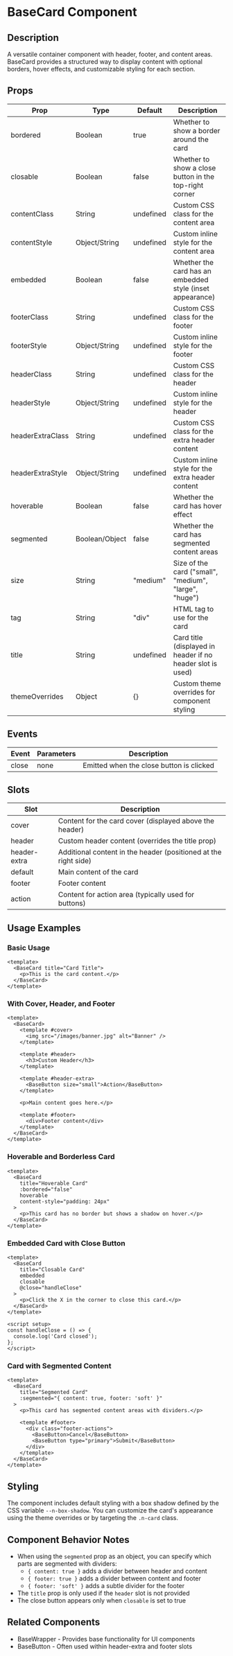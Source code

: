 # BaseCard Component

## Description
A versatile container component with header, footer, and content areas. BaseCard provides a structured way to display content with optional borders, hover effects, and customizable styling for each section.

## Props

| Prop | Type | Default | Description |
|------|------|---------|-------------|
| bordered | Boolean | true | Whether to show a border around the card |
| closable | Boolean | false | Whether to show a close button in the top-right corner |
| contentClass | String | undefined | Custom CSS class for the content area |
| contentStyle | Object/String | undefined | Custom inline style for the content area |
| embedded | Boolean | false | Whether the card has an embedded style (inset appearance) |
| footerClass | String | undefined | Custom CSS class for the footer |
| footerStyle | Object/String | undefined | Custom inline style for the footer |
| headerClass | String | undefined | Custom CSS class for the header |
| headerStyle | Object/String | undefined | Custom inline style for the header |
| headerExtraClass | String | undefined | Custom CSS class for the extra header content |
| headerExtraStyle | Object/String | undefined | Custom inline style for the extra header content |
| hoverable | Boolean | false | Whether the card has hover effect |
| segmented | Boolean/Object | false | Whether the card has segmented content areas |
| size | String | "medium" | Size of the card ("small", "medium", "large", "huge") |
| tag | String | "div" | HTML tag to use for the card |
| title | String | undefined | Card title (displayed in header if no header slot is used) |
| themeOverrides | Object | {} | Custom theme overrides for component styling |

## Events

| Event | Parameters | Description |
|-------|------------|-------------|
| close | none | Emitted when the close button is clicked |

## Slots

| Slot | Description |
|------|-------------|
| cover | Content for the card cover (displayed above the header) |
| header | Custom header content (overrides the title prop) |
| header-extra | Additional content in the header (positioned at the right side) |
| default | Main content of the card |
| footer | Footer content |
| action | Content for action area (typically used for buttons) |

## Usage Examples

### Basic Usage
```vue
<template>
  <BaseCard title="Card Title">
    <p>This is the card content.</p>
  </BaseCard>
</template>
```

### With Cover, Header, and Footer
```vue
<template>
  <BaseCard>
    <template #cover>
      <img src="/images/banner.jpg" alt="Banner" />
    </template>
    
    <template #header>
      <h3>Custom Header</h3>
    </template>
    
    <template #header-extra>
      <BaseButton size="small">Action</BaseButton>
    </template>
    
    <p>Main content goes here.</p>
    
    <template #footer>
      <div>Footer content</div>
    </template>
  </BaseCard>
</template>
```

### Hoverable and Borderless Card
```vue
<template>
  <BaseCard
    title="Hoverable Card"
    :bordered="false"
    hoverable
    content-style="padding: 24px"
  >
    <p>This card has no border but shows a shadow on hover.</p>
  </BaseCard>
</template>
```

### Embedded Card with Close Button
```vue
<template>
  <BaseCard
    title="Closable Card"
    embedded
    closable
    @close="handleClose"
  >
    <p>Click the X in the corner to close this card.</p>
  </BaseCard>
</template>

<script setup>
const handleClose = () => {
  console.log('Card closed');
};
</script>
```

### Card with Segmented Content
```vue
<template>
  <BaseCard
    title="Segmented Card"
    :segmented="{ content: true, footer: 'soft' }"
  >
    <p>This card has segmented content areas with dividers.</p>
    
    <template #footer>
      <div class="footer-actions">
        <BaseButton>Cancel</BaseButton>
        <BaseButton type="primary">Submit</BaseButton>
      </div>
    </template>
  </BaseCard>
</template>
```

## Styling
The component includes default styling with a box shadow defined by the CSS variable `--n-box-shadow`. You can customize the card's appearance using the theme overrides or by targeting the `.n-card` class.

## Component Behavior Notes
- When using the `segmented` prop as an object, you can specify which parts are segmented with dividers:
  - `{ content: true }` adds a divider between header and content
  - `{ footer: true }` adds a divider between content and footer
  - `{ footer: 'soft' }` adds a subtle divider for the footer
- The `title` prop is only used if the `header` slot is not provided
- The close button appears only when `closable` is set to true

## Related Components
- BaseWrapper - Provides base functionality for UI components
- BaseButton - Often used within header-extra and footer slots
